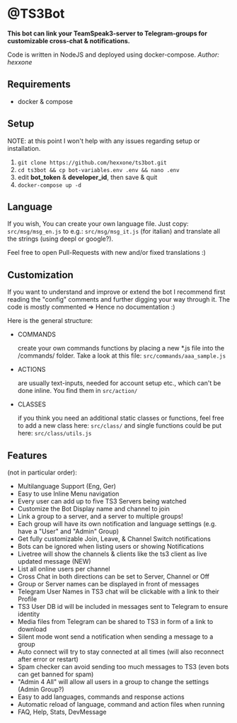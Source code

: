 # @TS3Bot

**This bot can link your TeamSpeak3-server to Telegram-groups for customizable cross-chat & notifications.**

Code is written in NodeJS and deployed using docker-compose.
_Author: hexxone_

## Requirements

-   docker & compose

## Setup

NOTE: at this point I won't help with any issues regarding setup or installation.

1. `git clone https://github.com/hexxone/ts3bot.git`
2. `cd ts3bot && cp bot-variables.env .env && nano .env`
3. edit **bot_token** & **developer_id**, then save & quit
4. `docker-compose up -d`

## Language

If you wish, You can create your own language file.
Just copy: `src/msg/msg_en.js` to e.g.: `src/msg/msg_it.js` (for italian)
and translate all the strings (using deepl or google?).

Feel free to open Pull-Requests with new and/or fixed translations :)

## Customization

If you want to understand and improve or extend the bot I recommend first reading the "config" comments and further digging your way through it.
The code is mostly commented => Hence no documentation :)

Here is the general structure:

-   COMMANDS

    create your own commands functions by placing a new \*.js
    file into the /commands/ folder. Take a look at this file: `src/commands/aaa_sample.js`

-   ACTIONS

    are usually text-inputs, needed for account setup etc., which can't be done inline.
    You find them in `src/action/`

-   CLASSES

    if you think you need an additional static classes or functions,
    feel free to add a new class here: `src/class/`
    and single functions could be put here: `src/class/utils.js`

## Features

(not in particular order):

-   Multilanguage Support (Eng, Ger)
-   Easy to use Inline Menu navigation
-   Every user can add up to five TS3 Servers being watched
-   Customize the Bot Display name and channel to join
-   Link a group to a server, and a server to multiple groups!
-   Each group will have its own notification and language settings (e.g. have a "User" and "Admin" Group)
-   Get fully customizable Join, Leave, & Channel Switch notifications
-   Bots can be ignored when listing users or showing Notifications
-   Livetree will show the channels & clients like the ts3 client as live updated message (NEW)
-   List all online users per channel
-   Cross Chat in both directions can be set to Server, Channel or Off
-   Group or Server names can be displayed in front of messages
-   Telegram User Names in TS3 chat will be clickable with a link to their Profile
-   TS3 User DB id will be included in messages sent to Telegram to ensure identity
-   Media files from Telegram can be shared to TS3 in form of a link to download
-   Silent mode wont send a notification when sending a message to a group
-   Auto connect will try to stay connected at all times (will also reconnect after error or restart)
-   Spam checker can avoid sending too much messages to TS3 (even bots can get banned for spam)
-   "Admin 4 All" will allow all users in a group to change the settings (Admin Group?)
-   Easy to add languages, commands and response actions
-   Automatic reload of language, command and action files when running
-   FAQ, Help, Stats, DevMessage
